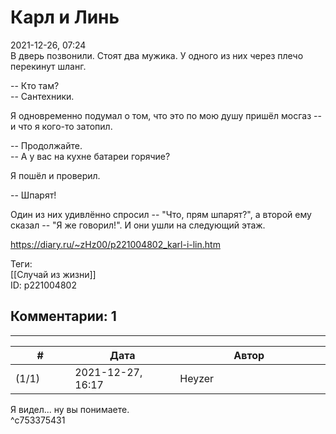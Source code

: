 Карл и Линь
===========

  
2021-12-26, 07:24  
 В дверь позвонили. Стоят два мужика. У одного из них через плечо перекинут шланг.   
   
 -- Кто там?   
 -- Сантехники.   
   
 Я одновременно подумал о том, что это по мою душу пришёл мосгаз -- и что я кого-то затопил.   
   
 -- Продолжайте.   
 -- А у вас на кухне батареи горячие?   
   
 Я пошёл и проверил.   
   
 -- Шпарят!   
   
 Один из них удивлённо спросил -- "Что, прям шпарят?", а второй ему сказал -- "Я же говорил!". И они ушли на следующий этаж.   
  
<https://diary.ru/~zHz00/p221004802_karl-i-lin.htm>  
  
Теги:  
[[Случай из жизни]]  
ID: p221004802  


Комментарии: 1
--------------

  


---



|         #         |              Дата              |                     Автор                     |           ID           |
| --- | --- | --- | --- |
| (1/1) | 2021-12-27, 16:17 | Heyzer | c753375431 |

  
 Я видел... ну вы понимаете.   
 ^c753375431